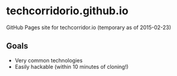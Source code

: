 # techcorridorio.github.io
GitHub Pages site for techcorridor.io (temporary as of 2015-02-23)

## Goals

* Very common technologies
* Easily hackable (within 10 minutes of cloning!)
